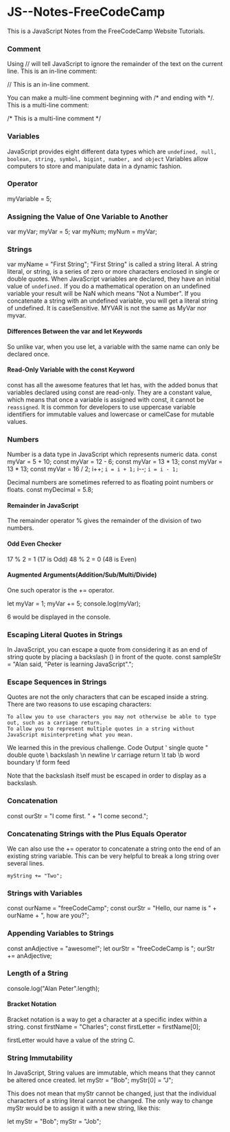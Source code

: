 # JS--Notes-FreeCodeCamp
This is a JavaScript Notes from the FreeCodeCamp Website Tutorials.

### Comment
Using // will tell JavaScript to ignore the remainder of the text on the current line. This is an in-line comment:

// This is an in-line comment.

You can make a multi-line comment beginning with /* and ending with */. This is a multi-line comment:

/* This is a
multi-line comment */

### Variables
JavaScript provides eight different data types which are ```undefined, null, boolean, string, symbol, bigint, number, and object```
Variables allow computers to store and manipulate data in a dynamic fashion.

### Operator
myVariable = 5;

### Assigning the Value of One Variable to Another
var myVar;
myVar = 5;
var myNum;
myNum = myVar;

### Strings
var myName = "First String";
"First String" is called a string literal. A string literal, or string, is a series of zero or more characters enclosed in single or double quotes.
When JavaScript variables are declared, they have an initial value of ```undefined.```
If you do a mathematical operation on an undefined variable your result will be NaN which means "Not a Number". If you concatenate a string with an undefined variable, you will get a literal string of undefined.
It is caseSensitive. 
MYVAR is not the same as MyVar nor myvar.

#### Differences Between the var and let Keywords
So unlike var, when you use let, a variable with the same name can only be declared once.

#### Read-Only Variable with the const Keyword
const has all the awesome features that let has, with the added bonus that variables declared using const are read-only. They are a constant value, which means that once a variable is assigned with const, it cannot be ```reassigned```.
It is common for developers to use uppercase variable identifiers for immutable values and lowercase or camelCase for mutable values.

### Numbers
Number is a data type in JavaScript which represents numeric data.
const myVar = 5 + 10;
const myVar = 12 - 6;
const myVar = 13 * 13;
const myVar = 13 * 13;
const myVar = 16 / 2;
i++; ```i = i + 1;```
i--; ```i = i - 1;```

Decimal numbers are sometimes referred to as floating point numbers or floats.
const myDecimal = 5.8;

#### Remainder in JavaScript
The remainder operator % gives the remainder of the division of two numbers.

#### Odd Even Checker
17 % 2 = 1 (17 is Odd)
48 % 2 = 0 (48 is Even)

#### Augmented Arguments(Addition/Sub/Multi/Divide)
One such operator is the += operator.

let myVar = 1;
myVar += 5;
console.log(myVar);

6 would be displayed in the console.

### Escaping Literal Quotes in Strings
In JavaScript, you can escape a quote from considering it as an end of string quote by placing a backslash (\) in front of the quote.
const sampleStr = "Alan said, \"Peter is learning JavaScript\".";

### Escape Sequences in Strings

Quotes are not the only characters that can be escaped inside a string. There are two reasons to use escaping characters:

    To allow you to use characters you may not otherwise be able to type out, such as a carriage return.
    To allow you to represent multiple quotes in a string without JavaScript misinterpreting what you mean.

We learned this in the previous challenge.
Code	Output
\'	single quote
\"	double quote
\\	backslash
\n	newline
\r	carriage return
\t	tab
\b	word boundary
\f	form feed

Note that the backslash itself must be escaped in order to display as a backslash.

### Concatenation
const ourStr = "I come first. " + "I come second.";

### Concatenating Strings with the Plus Equals Operator
We can also use the += operator to concatenate a string onto the end of an existing string variable. This can be very helpful to break a long string over several lines.
```let myString = "One";
myString += "Two";
```

### Strings with Variables
const ourName = "freeCodeCamp";
const ourStr = "Hello, our name is " + ourName + ", how are you?";

### Appending Variables to Strings
const anAdjective = "awesome!";
let ourStr = "freeCodeCamp is ";
ourStr += anAdjective;

### Length of a String
console.log("Alan Peter".length);

#### Bracket Notation
Bracket notation is a way to get a character at a specific index within a string.
const firstName = "Charles";
const firstLetter = firstName[0];

firstLetter would have a value of the string C.

### String Immutability
In JavaScript, String values are immutable, which means that they cannot be altered once created.
let myStr = "Bob";
myStr[0] = "J";

This does not mean that myStr cannot be changed, just that the individual characters of a string literal cannot be changed. The only way to change myStr would be to assign it with a new string, like this:

let myStr = "Bob";
myStr = "Job";


